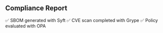 ## Compliance Report
✅ SBOM generated with Syft
✅ CVE scan completed with Grype
✅ Policy evaluated with OPA
